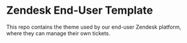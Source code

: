 # Zendesk End-User Template

This repo contains the theme used by our end-user Zendesk platform, where they can manage their own tickets.